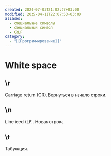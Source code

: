 ```yaml
---
created: 2024-07-03T21:02:17+03:00
modified: 2025-04-11T22:07:53+03:00
aliases:
  - специальные символы
  - специальный символ
  - CRLF
category:
  - "[[Программирование]]"
---
```


# White space

## \r

Carriage return (CR). Вернуться в начало строки.

## \n

Line feed (LF). Новая строка.

## \t

Табуляция.
